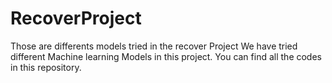 # RecoverProject
Those are differents models tried in the recover Project
We have tried different Machine learning Models in this project. You can find all the codes in this repository. 
